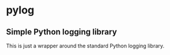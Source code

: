 # pylog

Simple Python logging library
-----------------------------

This is just a wrapper around the standard Python logging library.

